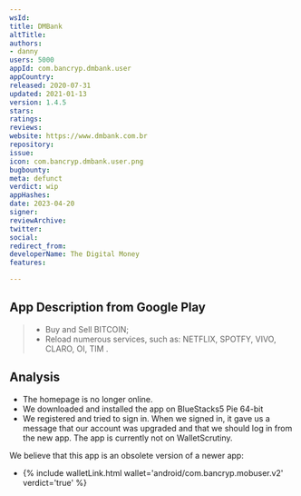 ```yaml
---
wsId: 
title: DMBank
altTitle: 
authors:
- danny
users: 5000
appId: com.bancryp.dmbank.user
appCountry: 
released: 2020-07-31
updated: 2021-01-13
version: 1.4.5
stars: 
ratings: 
reviews: 
website: https://www.dmbank.com.br
repository: 
issue: 
icon: com.bancryp.dmbank.user.png
bugbounty: 
meta: defunct
verdict: wip
appHashes: 
date: 2023-04-20
signer: 
reviewArchive: 
twitter: 
social: 
redirect_from: 
developerName: The Digital Money
features: 

---
```


## App Description from Google Play

> - Buy and Sell BITCOIN;
> - Reload numerous services, such as: NETFLIX, SPOTFY, VIVO, CLARO, OI, TIM .

## Analysis 

- The homepage is no longer online. 
- We downloaded and installed the app on BlueStacks5 Pie 64-bit 
- We registered and tried to sign in. When we signed in, it gave us a message that our account was upgraded and that we should log in from the new app. The app is currently not on WalletScrutiny. 

We believe that this app is an obsolete version of a newer app:

- {% include walletLink.html wallet='android/com.bancryp.mobuser.v2' verdict='true' %}

